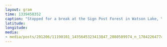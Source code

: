 ```yaml
---
layout: gram
time: 1339450352
caption: "Stopped for a break at the Sign Post Forest in Watson Lake, Yukon. What a kooky place."
latitude: 
longitude: 
media:
- media/posts/201206/11190101_1435645323413847_2080509974_n_17842264774000351.jpg
---
```

